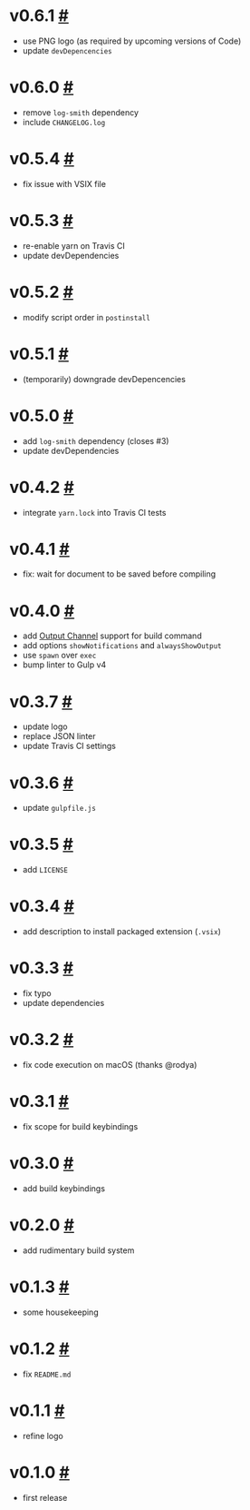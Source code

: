 # v0.6.1 [#](https://github.com/idleberg/vscode-applescript/releases/tag/0.6.1)

* use PNG logo (as required by upcoming versions of Code)
* update `devDepencencies`

# v0.6.0 [#](https://github.com/idleberg/vscode-applescript/releases/tag/0.6.0)

* remove `log-smith` dependency
* include `CHANGELOG.log`

# v0.5.4 [#](https://github.com/idleberg/vscode-applescript/releases/tag/0.5.4)

* fix issue with VSIX file

# v0.5.3 [#](https://github.com/idleberg/vscode-applescript/releases/tag/0.5.3)

* re-enable yarn on Travis CI
* update devDependencies

# v0.5.2 [#](https://github.com/idleberg/vscode-applescript/releases/tag/0.5.2)

* modify script order in `postinstall`

# v0.5.1 [#](https://github.com/idleberg/vscode-applescript/releases/tag/0.5.1)

* (temporarily) downgrade devDepencencies

# v0.5.0 [#](https://github.com/idleberg/vscode-applescript/releases/tag/0.5.0)

* add `log-smith` dependency (closes #3)
* update devDependencies

# v0.4.2 [#](https://github.com/idleberg/vscode-applescript/releases/tag/0.4.2)

- integrate `yarn.lock` into Travis CI tests

# v0.4.1 [#](https://github.com/idleberg/vscode-applescript/releases/tag/0.4.1)

- fix: wait for document to be saved before compiling

# v0.4.0 [#](https://github.com/idleberg/vscode-applescript/releases/tag/0.4.0)

- add [Output Channel](https://code.visualstudio.com/Docs/extensionAPI/vscode-api#OutputChannel) support for build command
- add options `showNotifications` and `alwaysShowOutput`
- use `spawn` over `exec`
- bump linter to Gulp v4

# v0.3.7 [#](https://github.com/idleberg/vscode-applescript/releases/tag/0.3.7)

- update logo
- replace JSON linter
- update Travis CI settings

# v0.3.6 [#](https://github.com/idleberg/vscode-applescript/releases/tag/0.3.6)

- update `gulpfile.js`

# v0.3.5 [#](https://github.com/idleberg/vscode-applescript/releases/tag/0.3.5)

- add `LICENSE`

# v0.3.4 [#](https://github.com/idleberg/vscode-applescript/releases/tag/0.3.4)

- add description to install packaged extension (`.vsix`)

# v0.3.3 [#](https://github.com/idleberg/vscode-applescript/releases/tag/0.3.3)

- fix typo
- update dependencies

# v0.3.2 [#](https://github.com/idleberg/vscode-applescript/releases/tag/0.3.2)

- fix code execution on macOS (thanks @rodya)

# v0.3.1 [#](https://github.com/idleberg/vscode-applescript/releases/tag/0.3.1)

- fix scope for build keybindings

# v0.3.0 [#](https://github.com/idleberg/vscode-applescript/releases/tag/0.3.0)

- add build keybindings

# v0.2.0 [#](https://github.com/idleberg/vscode-applescript/releases/tag/0.2.0)

- add rudimentary build system

# v0.1.3 [#](https://github.com/idleberg/vscode-applescript/releases/tag/0.1.3)

- some housekeeping

# v0.1.2 [#](https://github.com/idleberg/vscode-applescript/releases/tag/0.1.2)

- fix `README.md`

# v0.1.1 [#](https://github.com/idleberg/vscode-applescript/releases/tag/0.1.1)

- refine logo

# v0.1.0 [#](https://github.com/idleberg/vscode-applescript/releases/tag/0.1.0)

- first release

